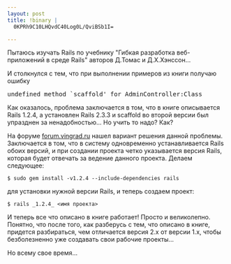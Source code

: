 ```yaml
--- 
layout: post
title: !binary |
  0KPRh9C10LHQvdC40Log0L/QviBSb1I=

---
```

Пытаюсь изучать Rails по учебнику "Гибкая разработка веб-приложений в среде Rails" авторов Д.Томас и Д.Х.Хэнссон...

И столкнулся с тем, что при выполнении примеров из книги получаю ошибку
<pre>undefined method `scaffold' for AdminController:Class</pre>

Как оказалось, проблема заключается в том, что в книге описывается Rails 1.2.4, а установлен Rails 2.3.3 и scaffold во второй версии был упразднен за ненадобностью... Но учить то надо? Как?
<!--more-->
На форуме <a href="http://forum.vingrad.ru/forum/s/03bf0c77c630080f429f99c074d6b1e4/topic-196614/anchor-entry1416610/0.html">forum.vingrad.ru</a> нашел вариант решения данной проблемы. Заключается в том, что в систему одновременно устанавливается Rails обоих версий, и при создании проекта четко указывается версия Rails, которая будет отвечать за ведение данного проекта.
Делаем следующее:
<pre><code>$ sudo gem install -v1.2.4 --include-dependencies rails</code></pre>

для установки нужной версии Rails, и теперь создаем проект:
<pre><code>$ rails _1.2.4_ &lt;имя проекта&gt;</code></pre>

И теперь все что описано в книге работает! Просто и великолепно. Понятно, что после того, как разберусь с тем, что описано в книге, придется разбираться, чем отличается версия 2.х от версии 1.х, чтобы безболезненно уже создавать свои рабочие проекты...

Но всему свое время...
